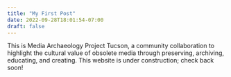 ```yaml
---
title: "My First Post"
date: 2022-09-28T18:01:54-07:00
draft: false
---
```

This is Media Archaeology Project Tucson, a community collaboration to highlight the cultural value of obsolete media through preserving, archiving, educating, and creating. This website is under construction; check back soon!
